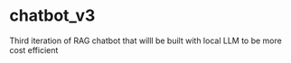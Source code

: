 # chatbot_v3
Third iteration of RAG chatbot that willl be built with local LLM to be more cost efficient
